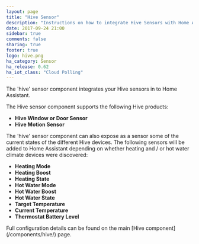 ```yaml
---
layout: page
title: "Hive Sensor"
description: "Instructions on how to integrate Hive Sensors with Home Assistant."
date: 2017-09-24 21:00
sidebar: true
comments: false
sharing: true
footer: true
logo: hive.png
ha_category: Sensor
ha_release: 0.62
ha_iot_class: "Cloud Polling"
---
```



The 'hive' sensor component integrates your Hive sensors in to Home Assistant.

The Hive sensor component supports the following Hive products:
- **Hive Window or Door Sensor**
- **Hive Motion Sensor**

The 'hive' sensor component can also expose as a sensor some of the current states of the different Hive devices.
The following sensors will be added to Home Assistant depending on whether heating and / or hot water climate devices were discovered:
- **Heating Mode**
- **Heating Boost**
- **Heating State**
- **Hot Water Mode**
- **Hot Water Boost**
- **Hot Water State**
- **Target Temperature**
- **Current Temperature**
- **Thermostat Battery Level**


<p class='note'>
Full configuration details can be found on the main [Hive component](/components/hive/) page.
</p>


